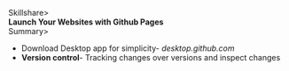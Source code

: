 Skillshare>  
**Launch Your Websites with Github Pages**  
Summary>  
* Download Desktop app for simplicity- *desktop.github.com*  
* **Version control**- Tracking changes over versions and inspect changes

